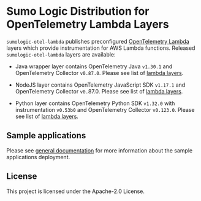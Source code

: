 # Sumo Logic Distribution for OpenTelemetry Lambda Layers

`sumologic-otel-lambda` publishes preconfigured [OpenTelemetry Lambda](https://github.com/open-telemetry/opentelemetry-lambda) layers which provide instrumentation for AWS Lambda functions.
Released `sumologic-otel-lambda` layers are available:

- Java wrapper layer contains OpenTelemetry Java `v1.30.1` and OpenTelemetry Collector `v0.87.0`. Please see list of [lambda layers](https://github.com/SumoLogic/sumologic-otel-lambda/blob/release-java-v1.30.1/java/README.md).

- NodeJS layer contains OpenTelemetry JavaScript SDK `v1.17.1` and OpenTelemetry Collector `v0.`87.0. Please see list of [lambda layers](https://github.com/SumoLogic/sumologic-otel-lambda/blob/release-nodejs-v1.17.2/nodejs/README.md).

- Python layer contains OpenTelemetry Python SDK `v1.32.0` with instrumentation `v0.53b0` and OpenTelemetry Collector `v0.123.0`. Please see list of [lambda layers](https://github.com/SumoLogic/sumologic-otel-lambda/blob/release-python-v1.32.0/python/README.md).

## Sample applications

Please see [general documentation](./docs/sample_applications.md) for more information about the sample applications deployment.

## License

This project is licensed under the Apache-2.0 License.
